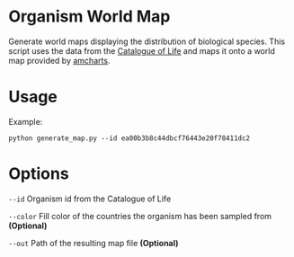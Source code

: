 # Organism World Map

Generate world maps displaying the distribution of biological species. This script uses the data from the
[Catalogue of Life](http://www.catalogueoflife.org) and maps it onto a world map provided by [amcharts](https://www.amcharts.com/svg-maps/).


Usage
=====

Example:
````shell
python generate_map.py --id ea00b3b8c44dbcf76443e20f78411dc2
````

Options
=======

`--id` Organism id from the Catalogue of Life

`--color` Fill color of the countries the organism has been sampled from __(Optional)__
  
`--out` Path of the resulting map file __(Optional)__
    
